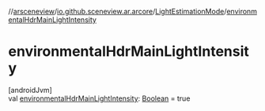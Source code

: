 //[arsceneview](../../../index.md)/[io.github.sceneview.ar.arcore](../index.md)/[LightEstimationMode](index.md)/[environmentalHdrMainLightIntensity](environmental-hdr-main-light-intensity.md)

# environmentalHdrMainLightIntensity

[androidJvm]\
val [environmentalHdrMainLightIntensity](environmental-hdr-main-light-intensity.md): [Boolean](https://kotlinlang.org/api/latest/jvm/stdlib/kotlin/-boolean/index.html) = true
